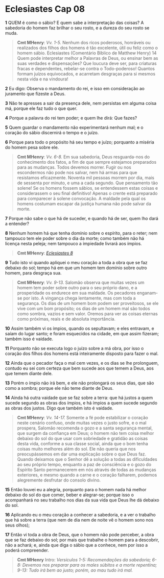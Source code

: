 # Eclesiastes Cap 08

**1** 	QUEM é como o sábio? E quem sabe a interpretação das coisas? A sabedoria do homem faz brilhar o seu rosto, e a dureza do seu rosto se muda.

> **Cmt MHenry**: *Vv. 1-5.* Nenhum dos ricos poderosos, honráveis ou realizados dos filhos dos homens é tão excelente, útil ou feliz como o homem sábio. Eclesiastes (Comentário Bíblico de Matthew Henry) 14 Quem pode interpretar melhor a Palavras de Deus, ou ensinar bem as suas verdades e dispensações? Que loucura deve ser, para criaturas fracas e dependentes, rebelar-se contra o Todo-poderoso! Quantos formam juízos equivocados, e acarretam desgraças para si mesmos nesta vida e na vindoura!

**2** 	Eu digo: Observa o mandamento do rei, e isso em consideração ao juramento que fizeste a Deus.

**3** 	Não te apresses a sair da presença dele, nem persistas em alguma coisa má, porque ele faz tudo o que quer.

**4** 	Porque a palavra do rei tem poder; e quem lhe dirá: Que fazes?

**5** 	Quem guardar o mandamento não experimentará nenhum mal; e o coração do sábio discernirá o tempo e o juízo.

**6** 	Porque para todo o propósito há seu tempo e juízo; porquanto a miséria do homem pesa sobre ele.

> **Cmt MHenry**: *Vv. 6-8.* Em sua sabedoria, Deus resguarda-nos do conhecimento dos fatos, a fim de que sempre estejamos preparados para as mudanças. Todos devemos morrer. Fugir ou nos escondermos não pode nos salvar, nem há armas para que resistamos eficazmente. Noventa mil pessoas morrem por dia, mais de sessenta por minuto, e uma a cada segundo. Que pensamento tão solene! Se os homens fossem sábios, se entendessem estas coisas e considerassem o seu final definitivo! Apenas o crente está preparado para comparecer à solene convocação. A maldade pela qual os homens costumam escapar da justiça humana não pode salvar da morte.

**7** 	Porque não sabe o que há de suceder, e quando há de ser, quem lho dará a entender?

**8** 	Nenhum homem há que tenha domínio sobre o espírito, para o reter; nem tampouco tem ele poder sobre o dia da morte; como também não há licença nesta peleja; nem tampouco a impiedade livrará aos ímpios.

> **Cmt MHenry**: *[Eclesiastes 8](../21A-Ec/08.md#0)*

**9** 	Tudo isto vi quando apliquei o meu coração a toda a obra que se faz debaixo do sol; tempo há em que um homem tem domínio sobre outro homem, para desgraça sua.

> **Cmt MHenry**: *Vv. 9-13.* Salomão observa que muitas vezes um homem tem poder sobre outro para o seu próprio dano, e a prosperidade os endurece em sua maldade. Os pecadores enganam-se por isto. A vingança chega lentamente, mas com toda a segurança. Os dias de um homem bom podem ser proveitosos, se ele vive com um bom propósito; os dias de um homem mal são todos como sombra, vazios e sem valor. Oremos para ver as coisas eternas como próximas, reais e de absoluta importância.

**10** 	Assim também vi os ímpios, quando os sepultavam; e eles entravam, e saíam do lugar santo; e foram esquecidos na cidade, em que assim fizeram; também isso é vaidade.

**11** 	Porquanto não se executa logo o juízo sobre a má obra, por isso o coração dos filhos dos homens está inteiramente disposto para fazer o mal.

**12** 	Ainda que o pecador faça o mal cem vezes, e os dias se lhe prolonguem, contudo eu sei com certeza que bem sucede aos que temem a Deus, aos que temem diante dele.

**13** 	Porém o ímpio não irá bem, e ele não prolongará os seus dias, que são como a sombra; porque ele não teme diante de Deus.

**14** 	Ainda há outra vaidade que se faz sobre a terra: que há justos a quem sucede segundo as obras dos ímpios, e há ímpios a quem sucede segundo as obras dos justos. Digo que também isto é vaidade.

> **Cmt MHenry**: *Vv. 14-17.* Somente a fé pode estabilizar o coração neste cenário confuso, onde muitas vezes o justo sofre, e o mal prospera, Salomão recomenda o gozo e a santa segurança mental, que surgem da confiança em Deus; o homem não tem coisa melhor debaixo do sol do que usar com sobriedade e gratidão as coisas desta vida, conforme a sua classe social, ainda que o bom tenha coisas muito melhores além do sol. Ele não queria que nos preocupássemos em dar uma explicação sobre o que Deus faz. Quando deixamos que o Senhor dê a solução a todas as dificuldades ao seu próprio tempo, enquanto a paz de consciência e o gozo do Espírito Santo permanecerem em nós através de todas as mudanças exteriores, e mesmo quando a carne e o coração falharem, podemos alegremente desfrutar do consolo divino.

**15** 	Então louvei eu a alegria, porquanto para o homem nada há melhor debaixo do sol do que comer, beber e alegrar-se; porque isso o acompanhará no seu trabalho nos dias da sua vida que Deus lhe dá debaixo do sol.

**16** 	Aplicando eu o meu coração a conhecer a sabedoria, e a ver o trabalho que há sobre a terra (que nem de dia nem de noite vê o homem sono nos seus olhos);

**17** 	Então vi toda a obra de Deus, que o homem não pode perceber, a obra que se faz debaixo do sol; por mais que trabalhe o homem para a descobrir, não a achará; e, ainda que diga o sábio que a conhece, nem por isso a poderá compreender.


> **Cmt MHenry** Intro: *Versículos 1-5: Recomendações da sabedoria; 6-8: Devemos nos preparar para os males súbitos e a morte repentina; 9-13: Tudo irá bem ao justo; porém, ao mau tudo irá mal.*